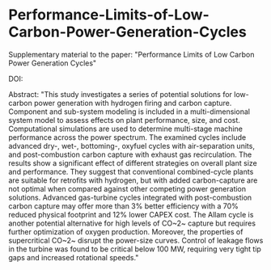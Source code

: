 # Performance-Limits-of-Low-Carbon-Power-Generation-Cycles

Supplementary material to the paper: "Performance Limits of Low Carbon Power Generation Cycles"

DOI: 

Abstract: "This study investigates a series of potential solutions for low-carbon power generation with hydrogen firing and carbon capture. Component and sub-system modeling is included in a multi-dimensional system model to assess effects on plant performance, size, and cost. Computational simulations are used to determine multi-stage machine performance across the power spectrum. The examined cycles include advanced dry-, wet-, bottoming-, oxyfuel cycles with air-separation units, and post-combustion carbon capture with exhaust gas recirculation. The results show a significant effect of different strategies on overall plant size and performance. They suggest that conventional combined-cycle plants are suitable for retrofits with hydrogen, but with added carbon-capture are not optimal when compared against other competing power generation solutions. Advanced gas-turbine cycles integrated with post-combustion carbon capture may offer more than 3\% better efficiency with a 70\% reduced physical footprint and 12\% lower CAPEX cost. The Allam cycle is another potential alternative for high levels of CO~2~ capture but requires further optimization of oxygen production. Moreover, the properties of supercritical CO~2~ disrupt the power-size curves. Control of leakage flows in the turbine was found to be critical below 100 MW, requiring very tight tip gaps and increased rotational speeds."
